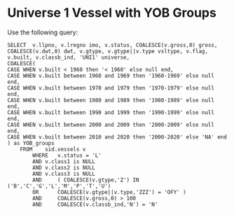 # Universe 1 Vessel with YOB Groups

Use the following query:

    SELECT  v.llpno, v.lregno imo, v.status, COALESCE(v.gross,0) gross, COALESCE(v.dwt,0) dwt, v.gtype, v.gtype||v.type vsltype, v.flag, v.built, v.classb_ind, 'UNI1' universe,
    COALESCE(
    CASE WHEN v.built < 1960 then '< 1960' else null end,
    CASE WHEN v.built between 1960 and 1969 then '1960-1969' else null end,
    CASE WHEN v.built between 1970 and 1979 then '1970-1979' else null end,
    CASE WHEN v.built between 1980 and 1989 then '1980-1989' else null end,
    CASE WHEN v.built between 1990 and 1999 then '1990-1999' else null end,
    CASE WHEN v.built between 2000 and 2009 then '2000-2009' else null end,
    CASE WHEN v.built between 2010 and 2020 then '2000-2020' else 'NA' end
    ) as YOB_groups
        FROM    sid.vessels v
            WHERE   v.status = 'L'
            AND v.class1 is NULL
            AND v.class2 is NULL
            AND v.class3 is NULL
            AND     ( COALESCE(v.gtype,'Z') IN ('B','C','G','L','M','P','T','U')
            OR      COALESCE(v.gtype||v.type,'ZZZ') = 'OFY' )
            AND     COALESCE(v.gross,0) > 100
            AND     COALESCE(v.classb_ind,'N') = 'N'
